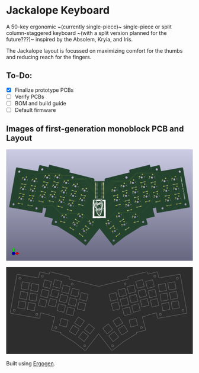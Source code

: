 # Jackalope Keyboard
A 50-key ergonomic ~(currently single-piece)~ single-piece or split column-staggered keyboard ~(with a split version planned for the future???)~ inspired by the Absolem, Kryia, and Iris.

The Jackalope layout is focussed on maximizing comfort for the thumbs and reducing reach for the fingers.

## To-Do:
- [x] Finalize prototype PCBs
- [ ] Verify PCBs
- [ ] BOM and build guide
- [ ] Default firmware

## Images of first-generation monoblock PCB and Layout
![3D render of a keyboard pcb. The board is vaguely bat-shaped and has 6 columns of 3 keys plus and inner column of 2 keys above a 5-key thumb cluster on either side of the board, with space for a microcontroller in the center](images/jackalope_unibody.png)

![Image of v0.1 plate with screw holes for a 3d-printed case](images/jackalope_3d_plate.png)

Built using [Ergogen](https://ergogen.xyz/#).
